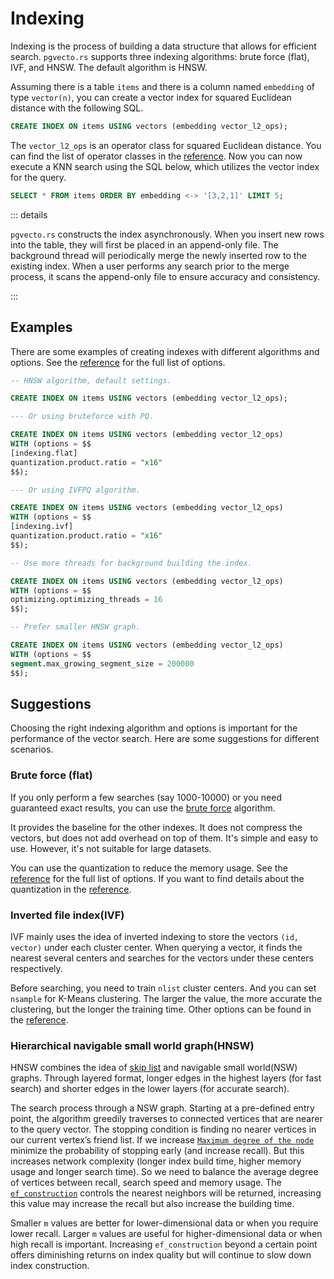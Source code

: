 # Indexing

Indexing is the process of building a data structure that allows for efficient search. `pgvecto.rs` supports three indexing algorithms: brute force (flat), IVF, and HNSW. The default algorithm is HNSW.

Assuming there is a table `items` and there is a column named `embedding` of type `vector(n)`, you can create a vector index for squared Euclidean distance with the following SQL.

```sql
CREATE INDEX ON items USING vectors (embedding vector_l2_ops);
```

The `vector_l2_ops` is an operator class for squared Euclidean distance. You can find the list of operator classes in the [reference](/reference/schema.html#list-of-operator-classes). Now you can now execute a KNN search using the SQL below, which utilizes the vector index for the query.

```sql
SELECT * FROM items ORDER BY embedding <-> '[3,2,1]' LIMIT 5;
```

::: details

`pgvecto.rs` constructs the index asynchronously. When you insert new rows into the table, they will first be placed in an append-only file. The background thread will periodically merge the newly inserted row to the existing index. When a user performs any search prior to the merge process, it scans the append-only file to ensure accuracy and consistency.

:::

## Examples

There are some examples of creating indexes with different algorithms and options. See the [reference](/reference/indexing_options.html) for the full list of options.

```sql
-- HNSW algorithm, default settings.

CREATE INDEX ON items USING vectors (embedding vector_l2_ops);

--- Or using bruteforce with PQ.

CREATE INDEX ON items USING vectors (embedding vector_l2_ops)
WITH (options = $$
[indexing.flat]
quantization.product.ratio = "x16"
$$);

--- Or using IVFPQ algorithm.

CREATE INDEX ON items USING vectors (embedding vector_l2_ops)
WITH (options = $$
[indexing.ivf]
quantization.product.ratio = "x16"
$$);

-- Use more threads for background building the index.

CREATE INDEX ON items USING vectors (embedding vector_l2_ops)
WITH (options = $$
optimizing.optimizing_threads = 16
$$);

-- Prefer smaller HNSW graph.

CREATE INDEX ON items USING vectors (embedding vector_l2_ops)
WITH (options = $$
segment.max_growing_segment_size = 200000
$$);
```

## Suggestions

Choosing the right indexing algorithm and options is important for the performance of the vector search. Here are some suggestions for different scenarios.

### Brute force (flat)

If you only perform a few searches (say 1000-10000) or you need guaranteed exact results, you can use the [brute force](/reference/indexing_options.html#options-for-table-flat) algorithm.

It provides the baseline for the other indexes. It does not compress the vectors, but does not add overhead on top of them. It's simple and easy to use. However, it's not suitable for large datasets.

You can use the quantization to reduce the memory usage. See the [reference](/reference/indexing_options.html#options-for-table-quantization) for the full list of options. If you want to find details about the quantization in the [reference](/usage/quantization.html).

### Inverted file index(IVF)

IVF mainly uses the idea of inverted indexing to store the vectors `(id, vector)` under each cluster center. When querying a vector, it finds the nearest several centers and searches for the vectors under these centers respectively. 

Before searching, you need to train `nlist` cluster centers. And you can set `nsample` for K-Means clustering. The larger the value, the more accurate the clustering, but the longer the training time. Other options can be found in the [reference](/reference/indexing_options.html#options-for-table-ivf).

### Hierarchical navigable small world graph(HNSW)

HNSW combines the idea of [skip list](https://brilliant.org/wiki/skip-lists/) and navigable small world(NSW) graphs. Through layered format, longer edges in the highest layers (for fast search) and shorter edges in the lower layers (for accurate search). 

The search process through a NSW graph. Starting at a pre-defined entry point, the algorithm greedily traverses to connected vertices that are nearer to the query vector. The stopping condition is finding no nearer vertices in our current vertex’s friend list. If we increase [`Maximum degree of the node`](/reference/indexing_options.html#options-for-table-hnsw) minimize the probability of stopping early (and increase recall). But this increases network complexity (longer index build time, higher memory usage and longer search time). So we need to balance the average degree of vertices between recall, search speed and memory usage. The [`ef_construction`](/reference/indexing_options.html#options-for-table-hnsw) controls the nearest neighbors will be returned, increasing this value may increase the recall but also increase the building time.

Smaller `m` values are better for lower-dimensional data or when you require lower recall. Larger `m` values are useful for higher-dimensional data or when high recall is important. Increasing `ef_construction` beyond a certain point offers diminishing returns on index quality but will continue to slow down index construction.
